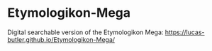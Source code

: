 # Etymologikon-Mega
Digital searchable version of the Etymologikon Mega: https://lucas-butler.github.io/Etymologikon-Mega/

